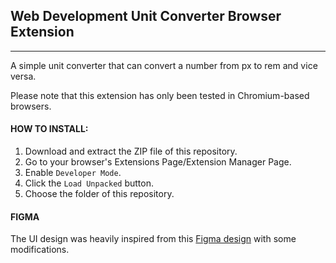 ## Web Development Unit Converter Browser Extension
---------------------
A simple unit converter that can convert a number from px to rem and vice versa. 

Please note that this extension has only been tested in Chromium-based browsers.

#### HOW TO INSTALL:
1. Download and extract the ZIP file of this repository.
3. Go to your browser's Extensions Page/Extension Manager Page.
4. Enable `Developer Mode`.
5. Click the `Load Unpacked` button.
6. Choose the folder of this repository.

#### FIGMA
The UI design was heavily inspired from this <a href="https://www.figma.com/design/cqtGul0V8RFXY4vTcIv1Kc/Unit-Conversion?node-id=0-1&t=9Fhv5Il4FlFOMTZi-1">Figma design</a> with some modifications.
